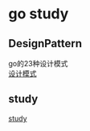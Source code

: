 #  go study
## DesignPattern
go的23种设计模式  
<a href="./DesignPattern">设计模式</a>
## study
<a href="./study">study</a>
